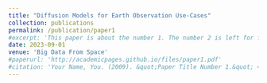 ```yaml
---
title: "Diffusion Models for Earth Observation Use-Cases"
collection: publications
permalink: /publication/paper1
#excerpt: 'This paper is about the number 1. The number 2 is left for future work.'
date: 2023-09-01
venue: 'Big Data From Space'
#paperurl: 'http://academicpages.github.io/files/paper1.pdf'
#citation: 'Your Name, You. (2009). &quot;Paper Title Number 1.&quot; <i>Journal 1</i>. 1(1).'
---
```


